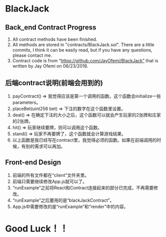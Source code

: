 # BlackJack

## Back_end Contract Progress
1. All contract methods have been finished.
2. All methods are stored in "contracts/BlackJack.sol". There are a little commits, I think it can be easily read, but if you have any questions, please contact me.
3. Contract code is from “https://github.com/JayOfemi/BlackJack” that is written by Jay Ofemi on 06/23/2018.

## 后端contract说明(前端会用到的)
1. payContract() => 我觉得应该是第一个调用的函数。这个函数会initialize一些parameters。
2. placeBet(uint256 bet) => 下注的数字在这个函数里设置。
3. deal() => 在确定下注的大小之后，这个函数可以就会产生玩家的2张牌和庄家的2张牌。
4. hit() => 玩家继续要牌，则可以调用这个函数。
5. stand() => 玩家不再要牌了，这个函数就会计算游戏结果。
6. 以上函数是我已经写在contract里，我觉得必须的函数。如果在前端调用的时候，有别的需求可以再加。

## Front-end Design
1. 前端的所有文件都在“client”文件夹里。
2. 前端只需要继续修改App.js就可以了。
3. “runExample”之前将React和Contract连接起来的部分已完成，不再需要修改。
4. “runExample”之后要用的是“blackJackContract”。
5. App.js中需要修改的是“runExample”和“render”中的内容。

# Good Luck！！
